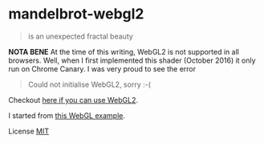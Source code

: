 # mandelbrot-webgl2

> is an unexpected fractal beauty

**NOTA BENE** At the time of this writing, WebGL2 is not supported in all browsers.
Well, when I first implemented this shader (October 2016) it only run on Chrome Canary.
I was very proud to see the error

> Could not initialise WebGL2, sorry :-(

Checkout [here if you can use WebGL2](https://caniuse.com/#feat=webgl2).

I started from [this WebGL example](https://github.com/gpjt/webgl-lessons/tree/master/example01).

License [MIT](http://g14n.info/mit-license)

